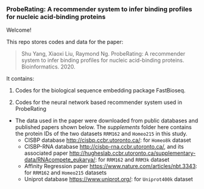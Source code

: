 ### ProbeRating: A recommender system to infer binding profiles for nucleic acid-binding proteins

Welcome!

This repo stores codes and data for the paper:
> Shu Yang, Xiaoxi Liu, Raymond Ng. ProbeRating: A recommender system to infer binding profiles for nucleic acid-binding proteins. Bioinformatics. 2020.

It contains: 

1. Codes for the biological sequence embedding package FastBioseq.

2. Codes for the neural network based recommender system used in ProbeRating
* The data used in the paper were downloaded from public databases and published papers shown below. The *supplements* folder here contains the protein IDs of the two datasets `RRM162` and `Homeo215` in this study.
   * CISBP database <http://cisbp.ccbr.utoronto.ca/>: for `Homeo8k` dataset
   * CISBP-RNA database <http://cisbp-rna.ccbr.utoronto.ca/>, and its associated paper <http://hugheslab.ccbr.utoronto.ca/supplementary-data/RNAcompete_eukarya/>: for `RRM162` and `RRM3k` dataset
   * Affinity Regression paper <https://www.nature.com/articles/nbt.3343>: for `RRM162` and `Homeo215` datasets
   * Uniprot database <https://www.uniprot.org/>: for `Uniprot400k` dataset



